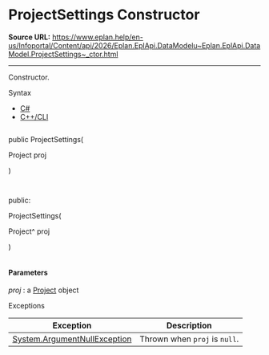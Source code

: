 # ProjectSettings Constructor

**Source URL:** https://www.eplan.help/en-us/Infoportal/Content/api/2026/Eplan.EplApi.DataModelu~Eplan.EplApi.DataModel.ProjectSettings~_ctor.html

---

Constructor.

Syntax

- [C#](#i-syntax-CS)
- [C++/CLI](#i-syntax-CPP2005)

```
```
public ProjectSettings( 

   Project proj

)
```
```

```
```
public:

ProjectSettings( 

   Project^ proj

)
```
```

#### Parameters

*proj*
:   a [Project](Eplan.EplApi.DataModelu~Eplan.EplApi.DataModel.Project.html) object

Exceptions

| Exception | Description |
| --- | --- |
| [System.ArgumentNullException](#) | Thrown when `proj` is `null`. |

